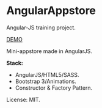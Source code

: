 # AngularAppstore

Angular-JS training project.

<a href="http://admsol.github.io/AngularAppstore/">DEMO</a>

Mini-appstore made in AngularJS.

<b>Stack:</b>

 - AngularJS/HTML5/SASS.
- Bootstrap 3/Animations.
- Constructor & Factory Pattern.

License: MIT.
